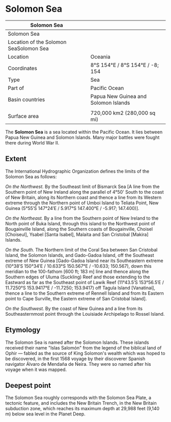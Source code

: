 # Solomon Sea

| Solomon Sea | |
| --- | --- |
| Solomon Sea | |
| Location of the Solomon SeaSolomon Sea | |
| Location | Oceania |
| Coordinates | 8°S 154°E﻿ / ﻿8°S 154°E﻿ / -8; 154 |
| Type | Sea |
| Part of | Pacific Ocean |
| Basin countries | Papua New Guinea and Solomon Islands |
|  | |
| Surface area | 720,000 km2 (280,000 sq mi) |

The **Solomon Sea** is a sea located within the Pacific Ocean. It lies between Papua New Guinea and Solomon Islands. Many major battles were fought there during World War II.

Extent
------

The International Hydrographic Organization defines the limits of the Solomon Sea as follows:

*On the Northwest.* By the Southeast limit of Bismarck Sea \[A line from the Southern point of New Ireland along the parallel of 4°50' South to the coast of New Britain, along its Northern coast and thence a line from its Western extreme through the Northern point of Umboi Island to Teliata Point, New Guinea (5°55′S 147°24′E﻿ / ﻿5\.917°S 147\.400°E﻿ / -5\.917; 147\.400)].

*On the Northeast.* By a line from the Southern point of New Ireland to the North point of Buka Island, through this island to the Northwest point of Bougainville Island, along the Southern coasts of Bougainville, Choisel \[Choiseul], Ysabel \[Santa Isabel], Malaita and San Cristobal \[Makira] Islands.

*On the South.* The Northern limit of the Coral Sea between San Cristobal Island, the Solomon Islands, and Gado-Gadoa Island, off the Southeast extreme of New Guinea \[Gado-Gadoa Island near its Southeastern extreme (10°38′S 150°34′E﻿ / ﻿10\.633°S 150\.567°E﻿ / -10\.633; 150\.567), down this meridian to the 100-fathom \[600 ft; 183 m] line and thence along the Southern edges of Uluma (Suckling) Reef and those extending to the Eastward as far as the Southeast point of Lawik Reef (11°43\.5′S 153°56\.5′E﻿ / ﻿11\.7250°S 153\.9417°E﻿ / -11\.7250; 153\.9417) off Tagula Island \[Vanatinai], thence a line to the Southern extreme of Rennell Island and from its Eastern point to Cape Surville, the Eastern extreme of San Cristobal Island].

*On the Southwest.* By the coast of New Guinea and a line from its Southeasternmost point through the Louisiade Archipelago to Rossel Island.

Etymology
---------

The Solomon Sea is named after the Solomon Islands. These islands received their name "Islas Salomón" from the legend of the biblical land of Ophir — fabled as the source of King Solomon's wealth which was hoped to be discovered, in the first 1568 voyage by their discoverer Spanish navigator Álvaro de Mendaña de Neira. They were so named after his voyage when it was mapped.

Deepest point
-------------

The Solomon Sea roughly corresponds with the Solomon Sea Plate, a tectonic feature, and includes the New Britain Trench, in the New Britain subduction zone, which reaches its maximum depth at 29,988 feet (9,140 m) below sea level in the Planet Deep.